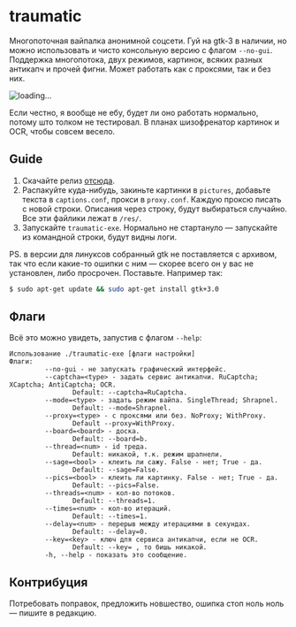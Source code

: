 # traumatic
Многопоточная вайпалка анонимной соцсети. Гуй на gtk-3 в наличии, но можно использовать и чисто консольную версию с флагом `--no-gui`. Поддержка многопотока, двух режимов, картинок, всяких разных антикапч и прочей фигни. Может работать как с проксями, так и без них.

![loading...](https://imgur.com/fxMzbrC.jpg)

Если честно, я вообще не ебу, будет ли оно работать нормально, потому што толком не тестировал. В планах шизофренатор картинок и OCR, чтобы совсем весело.
## Guide
1. Скачайте релиз [отсюда](https://github.com/neuroliptica/traumatic/releases).
2. Распакуйте куда-нибудь, закиньте картинки в `pictures`, добавьте текста в `captions.conf`, прокси в `proxy.conf`. Каждую проксю писать с новой строки. Описания через строку, будут выбираться случайно. Все эти файлики лежат в `/res/`.
3. Запускайте `traumatic-exe`. Нормально не стартануло — запускайте из командной строки, будут видны логи.

PS. в версии для линуксов собранный gtk не поставляется с архивом, так что если какие-то ошипки с ним — скорее всего он у вас не установлен, либо просрочен. Поставьте. Например так:
```bash
$ sudo apt-get update && sudo apt-get install gtk+3.0
```
## Флаги
Всё это можно увидеть, запустив с флагом `--help`:
```
Использование ./traumatic-exe [флаги настройки]
Флаги:
         --no-gui - не запускать графический интерфейс.
         --captcha=<type> - задать сервис антикапчи. RuCaptcha; XCaptcha; AntiCaptcha; OCR. 
                Default: --captcha=RuCaptcha.
         --mode=<type> - задать режим вайпа. SingleThread; Shrapnel. 
                Default: --mode=Shrapnel.
         --proxy=<type> - с проксями или без. NoProxy; WithProxy. 
                Default --proxy=WithProxy.
         --board=<board> - доска. 
                Default: --board=b.
         --thread=<num> - id треда. 
                Default: никакой, т.к. режим шрапнели.
         --sage=<bool> - клеить ли сажу. False - нет; True - да. 
                Default: --sage=False.
         --pics=<bool> - клеить ли картинку. False - нет; True - да. 
                Default: --pics=False.
         --threads=<num> - кол-во потоков. 
                Default: --threads=1.
         --times=<num> - кол-во итераций. 
                Default: --times=1.
         --delay=<num> - перерыв между итерациями в секундах. 
                Default: --delay=0.
         --key=<key> - ключ для сервиса антикапчи, если не OCR. 
                Default: --key= , то бишь никакой.
         -h, --help - показать это сообщение.
```
## Контрибуция
Потребовать поправок, предложить новшество, ошипка стоп ноль ноль — пишите в редакцию.
